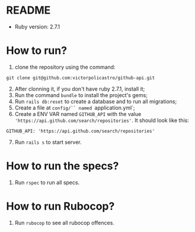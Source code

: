 # README

* Ruby version: 2.7.1

# How to run?
1. clone the repository using the command:
```
git clone git@github.com:victorpolicastro/github-api.git
```
2. After clonning it, if you don't have ruby 2.7.1, install it;
3. Run the command `bundle` to install the project's gems;
4. Run `rails db:reset` to create a database and to run all migrations;
5. Create a file at `config/`` named `application.yml`;
6. Create a ENV VAR named `GITHUB_API` with the value `'https://api.github.com/search/repositories'`. It should look like this:
```
GITHUB_API: 'https://api.github.com/search/repositories'
```
7. Run `rails s` to start server.

# How to run the specs?
1. Run `rspec` to run all specs.

# How to run Rubocop?
1. Run `rubocop` to see all rubocop offences.
